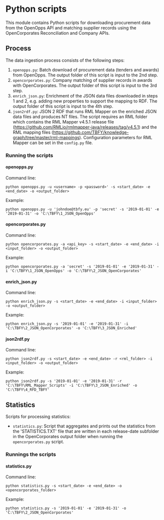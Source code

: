 # Python scripts
This module contains Python scripts for downloading procurement data from the OpenOpps API and matching supplier records using the OpenCorporates Reconciliation and Company APIs.

## Process
The data ingestion process consists of the following steps:

1. `openopps.py`: Batch download of procurement data (tenders and awards) from OpenOpps. The output folder of this script is input to the 2nd step.
2. `opencorporates.py`: Company matching of supplier records in awards with OpenCorporates. The output folder of this script is input to the 3rd step.
3. `enrich_json.py`: Enrichment of the JSON data files downloaded in steps 1 and 2, e.g. adding new properties to support the mapping to RDF. The output folder of this script is input to the 4th step.
4. `json2rdf.py`: JSON 2 RDF that runs RML Mapper on the enriched JSON data files and produces NT files. The script requires an RML folder which contains the RML Mapper v4.5.1 release file (https://github.com/RMLio/rmlmapper-java/releases/tag/v4.5.1) and the RML mapping files (https://github.com/TBFY/knowledge-graph/tree/master/rml-mappings). Configuration parameters for RML Mapper can be set in the `config.py` file.

### Running the scripts

#### openopps.py
Command line:
```
python openopps.py -u <username> -p <password>' -s <start_date> -e <end_date> -o <output_folder>
```

Example:
```
python openopps.py -u 'johndoe@tbfy.eu' -p 'secret' -s '2019-01-01' -e '2019-01-31' -o 'C:\TBFY\1_JSON_OpenOpps'
```

#### opencorporates.py
Command line:
```
python opencorporates.py -a <api_key> -s <start_date> -e <end_date> -i <input_folder> -o <output_folder>
```

Example:
```
python opencorporates.py -a 'secret' -s '2019-01-01' -e '2019-01-31' -i 'C:\TBFY\1_JSON_OpenOpps' -o 'C:\TBFY\2_JSON_OpenCorporates'
```

#### enrich_json.py
Command line:
```
python enrich_json.py -s <start_date> -e <end_date> -i <input_folder> -o <output_folder>
```

Example:
```
python enrich_json.py -s '2019-01-01' -e '2019-01-31' -i 'C:\TBFY\2_JSON_OpenCorporates' -o 'C:\TBFY\3_JSON_Enriched'
```

#### json2rdf.py
Command line:
```
python json2rdf.py -s <start_date> -e <end_date> -r <rml_folder> -i <input_folder> -o <output_folder>
```

Example:
```
python json2rdf.py -s '2019-01-01' -e '2019-01-31' -r 'C:\TBFY\RML_Mapper_Scripts' -i 'C:\TBFY\3_JSON_Enriched' -o 'C:\TBFY\4_RFD_TBFY'
```

## Statistics
Scripts for processing statistics:

* `statistics.py`: Script that aggregates and prints out the statistics from the 'STATISTICS.TXT' file that are written in each release-date subfolder in the OpenCorporates output folder when running the `opencorporates.py` script.

### Runnings the scripts

#### statistics.py
Command line:
```
python statistics.py -s <start_date> -e <end_date> -o <opencorporates_folder>
```

Example:
```
python statistics.py -s '2019-01-01' -e '2019-01-31' -o 'C:\TBFY\2_JSON_OpenCorporates'
```
